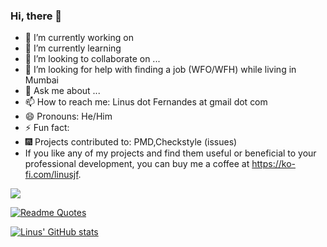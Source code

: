 ### Hi, there 👋


- 🔭 I’m currently working on 
- 🌱 I’m currently learning 
- 👯 I’m looking to collaborate on ...
- 🤔 I’m looking for help with finding a job (WFO/WFH) while living in Mumbai
- 💬 Ask me about ...
- 📫 How to reach me: Linus dot Fernandes at gmail dot com
- 😄 Pronouns: He/Him
- ⚡ Fun fact: 
- 🎆 Projects contributed to: PMD,Checkstyle (issues)
- If you like any of my projects and find them useful or beneficial to your professional development, you can buy me a coffee at <https://ko-fi.com/linusjf>.


![](https://komarev.com/ghpvc/?username=linusjf)

[![Readme Quotes](https://quotes-github-readme.vercel.app/api?type=horizontal&theme=dark)](https://github.com/piyushsuthar/github-readme-quotes)

[![Linus' GitHub stats](https://github-readme-stats.vercel.app/api?username=linusjf)](https://github.com/anuraghazra/github-readme-stats)

